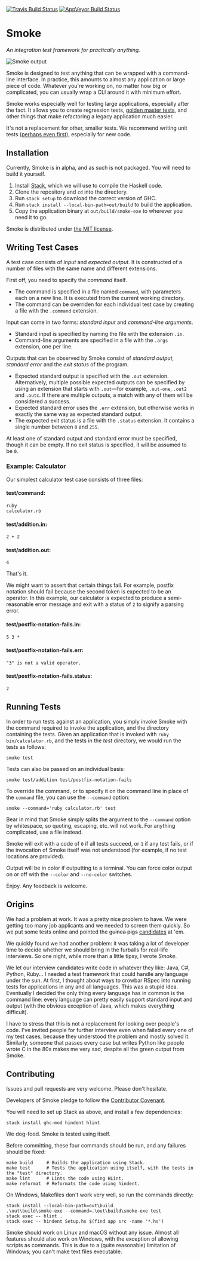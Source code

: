 [![Travis Build Status](https://travis-ci.org/SamirTalwar/Smoke.svg?branch=master)](https://travis-ci.org/SamirTalwar/Smoke) [![AppVeyor Build Status](https://ci.appveyor.com/api/projects/status/9m04ffr3h65cviht?svg=true)](https://ci.appveyor.com/project/SamirTalwar/smoke)

# Smoke

*An integration test framework for practically anything.*

![Smoke output](https://s3-eu-west-1.amazonaws.com/samirtalwar-smoke/screenshot.png)

Smoke is designed to test anything that can be wrapped with a command-line interface. In practice, this amounts to almost any application or large piece of code. Whatever you're working on, no matter how big or complicated, you can usually wrap a CLI around it with minimum effort.

Smoke works especially well for testing large applications, especially after the fact. It allows you to create regression tests, [golden master tests][Testing legacy code with Golden Master], and other things that make refactoring a legacy application much easier.

It's not a replacement for other, smaller tests. We recommend writing unit tests ([perhaps even first][Test-driven development]), especially for new code.

[Testing legacy code with Golden Master]: https://craftedsw.blogspot.co.uk/2012/11/testing-legacy-code-with-golden-master.html
[Test-driven development]: https://en.wikipedia.org/wiki/Test-driven_development

## Installation

Currently, Smoke is in alpha, and as such is not packaged. You will need to build it yourself.

1. Install [Stack][], which we will use to compile the Haskell code.
2. Clone the repository and `cd` into the directory.
3. Run `stack setup` to download the correct version of GHC.
4. Run `stack install --local-bin-path=out/build` to build the application.
5. Copy the application binary at `out/build/smoke-exe` to wherever you need it to go.

Smoke is distributed under [the MIT license][MIT License].

[Stack]: https://docs.haskellstack.org/en/stable/README/
[MIT License]: http://samirtalwar.mit-license.org/

## Writing Test Cases

A test case consists of *input* and *expected output*. It is constructed of a number of files with the same name and different extensions.

First off, you need to specify the *command* itself.

  * The command is specified in a file named `command`, with parameters each on a new line. It is executed from the current working directory.
  * The command can be overriden for each individual test case by creating a file with the `.command` extension.

Input can come in two forms: *standard input* and *command-line arguments*.

  * Standard input is specified by naming the file with the extension `.in`.
  * Command-line arguments are specified in a file with the `.args` extension, one per line.

Outputs that can be observed by Smoke consist of *standard output*, *standard error* and the *exit status* of the program.

  * Expected standard output is specified with the `.out` extension. Alternatively, multiple possible expected outputs can be specified by using an extension that starts with `.out`—for example, `.out-one`, `.out2` and `.outc`. If there are multiple outputs, a match with any of them will be considered a success.
  * Expected standard error uses the `.err` extension, but otherwise works in exactly the same way as expected standard output.
  * The expected exit status is a file with the `.status` extension. It contains a single number between `0` and `255`.

At least one of standard output and standard error must be specified, though it can be empty. If no exit status is specified, it will be assumed to be `0`.

### Example: Calculator

Our simplest calculator test case consists of three files:

#### test/command:

    ruby
    calculator.rb

#### test/addition.in:

    2 + 2

#### test/addition.out:

    4

That's it.

We might want to assert that certain things fail. For example, postfix notation should fail because the second token is expected to be an operator. In this example, our calculator is expected to produce a semi-reasonable error message and exit with a status of `2` to signify a parsing error.

#### test/postfix-notation-fails.in:

    5 3 *

#### test/postfix-notation-fails.err:

    "3" is not a valid operator.

#### test/postfix-notation-fails.status:

    2

## Running Tests

In order to run tests against an application, you simply invoke Smoke with the command required to invoke the application, and the directory containing the tests. Given an application that is invoked with `ruby bin/calculator.rb`, and the tests in the *test* directory, we would run the tests as follows:

    smoke test

Tests can also be passed on an individual basis:

    smoke test/addition test/postfix-notation-fails

To override the command, or to specify it on the command line in place of the `command` file, you can use the `--command` option:

    smoke --command='ruby calculator.rb' test

Bear in mind that Smoke simply splits the argument to the `--command` option by whitespace, so quoting, escaping, etc. will not work. For anything complicated, use a file instead.

Smoke will exit with a code of `0` if all tests succeed, or `1` if any test fails, or if the invocation of Smoke itself was not understood (for example, if no test locations are provided).

Output will be in color if outputting to a terminal. You can force color output on or off with the `--color` and `--no-color` switches.

Enjoy. Any feedback is welcome.

## Origins

We had a problem at work. It was a pretty nice problem to have. We were getting too many job applicants and we needed to screen them quickly. So we put some tests online and pointed the <del>guinea pigs</del> <ins>candidates</ins> at 'em.

We quickly found we had another problem: it was taking a lot of developer time to decide whether we should bring in the furballs for real-life interviews. So one night, while more than a little tipsy, I wrote *Smoke*.

We let our interview candidates write code in whatever they like: Java, C#, Python, Ruby… I needed a test framework that could handle any language under the sun. At first, I thought about ways to crowbar RSpec into running tests for applications in any and all languages. This was a stupid idea. Eventually I decided the only thing every language has in common is the command line: every language can pretty easily support standard input and output (with the obvious exception of Java, which makes everything difficult).

I have to stress that this is not a replacement for looking over people's code. I've invited people for further interview even when failed every one of my test cases, because they understood the problem and mostly solved it. Similarly, someone that passes every case but writes Python like people wrote C in the 80s makes me very sad, despite all the green output from Smoke.

## Contributing

Issues and pull requests are very welcome. Please don't hesitate.

Developers of Smoke pledge to follow the [Contributor Covenant][].

You will need to set up Stack as above, and install a few dependencies:

    stack install ghc-mod hindent hlint

We dog-food. Smoke is tested using itself.

Before committing, these four commands should be run, and any failures should be fixed:

    make build     # Builds the application using Stack.
    make test      # Tests the application using itself, with the tests in the "test" directory.
    make lint      # Lints the code using HLint.
    make reformat  # Reformats the code using hindent.

On Windows, Makefiles don't work very well, so run the commands directly:

    stack install --local-bin-path=out\build
    .\out\build\smoke-exe --command=.\out\build\smoke-exe test
    stack exec -- hlint .
    stack exec -- hindent Setup.hs $(find app src -name '*.hs')

Smoke should work on Linux and macOS without any issue. Almost all features should also work on Windows, with the exception of allowing scripts as commands. This is due to a (quite reasonable) limitation of Windows; you can't make text files executable.

[Contributor Covenant]: http://contributor-covenant.org/version/1/4/
